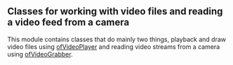 ## Classes for working with video files and reading a video feed from a camera

This module contains classes that do mainly two things, playback and draw video files using [ofVideoPlayer](ofVideoPlayer/) and reading video streams from a camera using [ofVideoGrabber](ofVideoGrabber/).
